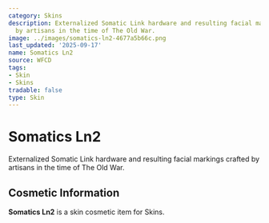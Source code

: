 ```yaml
---
category: Skins
description: Externalized Somatic Link hardware and resulting facial markings crafted
  by artisans in the time of The Old War.
image: ../images/somatics-ln2-4677a5b66c.png
last_updated: '2025-09-17'
name: Somatics Ln2
source: WFCD
tags:
- Skin
- Skins
tradable: false
type: Skin
---
```


# Somatics Ln2

Externalized Somatic Link hardware and resulting facial markings crafted by artisans in the time of The Old War.

## Cosmetic Information

**Somatics Ln2** is a skin cosmetic item for Skins.

